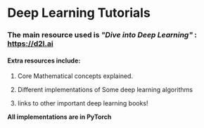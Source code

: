 # Deep Learning Tutorials

### The main resource used is *"Dive into Deep Learning"* : https://d2l.ai 

#### Extra resources include:

1. Core Mathematical concepts explained.

2. Different implementations of Some deep learning algorithms

3. links to other important deep learning books!



**All implementations are in PyTorch**



